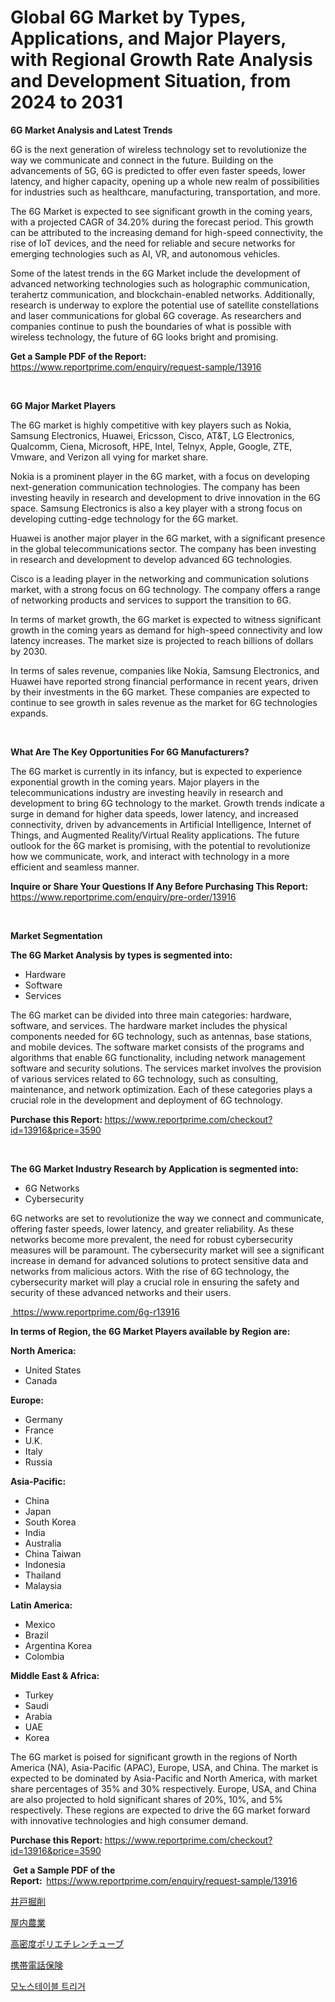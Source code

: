 <p><h1>Global 6G Market by Types, Applications, and Major Players, with Regional Growth Rate Analysis and Development Situation, from 2024 to 2031</h1></p><p><strong>6G Market Analysis and Latest Trends</strong></p>
<p><p>6G is the next generation of wireless technology set to revolutionize the way we communicate and connect in the future. Building on the advancements of 5G, 6G is predicted to offer even faster speeds, lower latency, and higher capacity, opening up a whole new realm of possibilities for industries such as healthcare, manufacturing, transportation, and more.</p><p>The 6G Market is expected to see significant growth in the coming years, with a projected CAGR of 34.20% during the forecast period. This growth can be attributed to the increasing demand for high-speed connectivity, the rise of IoT devices, and the need for reliable and secure networks for emerging technologies such as AI, VR, and autonomous vehicles.</p><p>Some of the latest trends in the 6G Market include the development of advanced networking technologies such as holographic communication, terahertz communication, and blockchain-enabled networks. Additionally, research is underway to explore the potential use of satellite constellations and laser communications for global 6G coverage. As researchers and companies continue to push the boundaries of what is possible with wireless technology, the future of 6G looks bright and promising.</p></p>
<p><strong>Get a Sample PDF of the Report:&nbsp;</strong> <a href="https://www.reportprime.com/enquiry/request-sample/13916">https://www.reportprime.com/enquiry/request-sample/13916</a></p>
<p>&nbsp;</p>
<p><strong>6G Major Market Players</strong></p>
<p><p>The 6G market is highly competitive with key players such as Nokia, Samsung Electronics, Huawei, Ericsson, Cisco, AT&T, LG Electronics, Qualcomm, Ciena, Microsoft, HPE, Intel, Telnyx, Apple, Google, ZTE, Vmware, and Verizon all vying for market share. </p><p>Nokia is a prominent player in the 6G market, with a focus on developing next-generation communication technologies. The company has been investing heavily in research and development to drive innovation in the 6G space. Samsung Electronics is also a key player with a strong focus on developing cutting-edge technology for the 6G market.</p><p>Huawei is another major player in the 6G market, with a significant presence in the global telecommunications sector. The company has been investing in research and development to develop advanced 6G technologies. </p><p>Cisco is a leading player in the networking and communication solutions market, with a strong focus on 6G technology. The company offers a range of networking products and services to support the transition to 6G.</p><p>In terms of market growth, the 6G market is expected to witness significant growth in the coming years as demand for high-speed connectivity and low latency increases. The market size is projected to reach billions of dollars by 2030.</p><p>In terms of sales revenue, companies like Nokia, Samsung Electronics, and Huawei have reported strong financial performance in recent years, driven by their investments in the 6G market. These companies are expected to continue to see growth in sales revenue as the market for 6G technologies expands.</p></p>
<p>&nbsp;</p>
<p><strong>What Are The Key Opportunities For 6G Manufacturers?</strong></p>
<p><p>The 6G market is currently in its infancy, but is expected to experience exponential growth in the coming years. Major players in the telecommunications industry are investing heavily in research and development to bring 6G technology to the market. Growth trends indicate a surge in demand for higher data speeds, lower latency, and increased connectivity, driven by advancements in Artificial Intelligence, Internet of Things, and Augmented Reality/Virtual Reality applications. The future outlook for the 6G market is promising, with the potential to revolutionize how we communicate, work, and interact with technology in a more efficient and seamless manner.</p></p>
<p><strong>Inquire or Share Your Questions If Any Before Purchasing This Report:</strong> <a href="https://www.reportprime.com/enquiry/pre-order/13916">https://www.reportprime.com/enquiry/pre-order/13916</a></p>
<p>&nbsp;</p>
<p><strong>Market Segmentation</strong></p>
<p><strong>The 6G Market Analysis by types is segmented into:</strong></p>
<p><ul><li>Hardware</li><li>Software</li><li>Services</li></ul></p>
<p><p>The 6G market can be divided into three main categories: hardware, software, and services. The hardware market includes the physical components needed for 6G technology, such as antennas, base stations, and mobile devices. The software market consists of the programs and algorithms that enable 6G functionality, including network management software and security solutions. The services market involves the provision of various services related to 6G technology, such as consulting, maintenance, and network optimization. Each of these categories plays a crucial role in the development and deployment of 6G technology.</p></p>
<p><strong>Purchase this Report:&nbsp;</strong><a href="https://www.reportprime.com/checkout?id=13916&price=3590">https://www.reportprime.com/checkout?id=13916&price=3590</a></p>
<p>&nbsp;</p>
<p><strong>The 6G Market Industry Research by Application is segmented into:</strong></p>
<p><ul><li>6G Networks</li><li>Cybersecurity</li></ul></p>
<p><p>6G networks are set to revolutionize the way we connect and communicate, offering faster speeds, lower latency, and greater reliability. As these networks become more prevalent, the need for robust cybersecurity measures will be paramount. The cybersecurity market will see a significant increase in demand for advanced solutions to protect sensitive data and networks from malicious actors. With the rise of 6G technology, the cybersecurity market will play a crucial role in ensuring the safety and security of these advanced networks and their users.</p></p>
<p><a href="https://www.reportprime.com/6g-r13916">&nbsp;https://www.reportprime.com/6g-r13916</a></p>
<p><strong>In terms of Region, the 6G Market Players available by Region are:</strong></p>
<p>
    <p> <strong> North America: </strong>
        <ul>
            <li>United States</li>
            <li>Canada</li>
        </ul>
        </p> 
    <p> <strong> Europe: </strong>
        <ul>
            <li>Germany</li>
            <li>France</li>
            <li>U.K.</li>
            <li>Italy</li>
            <li>Russia</li>
        </ul>
        </p> 
    <p> <strong> Asia-Pacific: </strong>
        <ul>
            <li>China</li>
            <li>Japan</li>
            <li>South Korea</li>
            <li>India</li>
            <li>Australia</li>
            <li>China Taiwan</li>
            <li>Indonesia</li>
            <li>Thailand</li>
            <li>Malaysia</li>
        </ul>
        </p> 
    <p> <strong> Latin America: </strong>
        <ul>
            <li>Mexico</li>
            <li>Brazil</li>
            <li>Argentina Korea</li>
            <li>Colombia</li>
        </ul>
        </p> 
    <p> <strong> Middle East & Africa: </strong>
        <ul>
            <li>Turkey</li>
            <li>Saudi</li>
            <li>Arabia</li>
            <li>UAE</li>
            <li>Korea</li>
        </ul>
    </p>
    </p>
<p><p>The 6G market is poised for significant growth in the regions of North America (NA), Asia-Pacific (APAC), Europe, USA, and China. The market is expected to be dominated by Asia-Pacific and North America, with market share percentages of 35% and 30% respectively. Europe, USA, and China are also projected to hold significant shares of 20%, 10%, and 5% respectively. These regions are expected to drive the 6G market forward with innovative technologies and high consumer demand.</p></p>
<p><strong>Purchase this Report: </strong><a href="https://www.reportprime.com/checkout?id=13916&price=3590">https://www.reportprime.com/checkout?id=13916&price=3590</a></p>
<p>&nbsp;<strong>Get a Sample PDF of the Report:&nbsp;&nbsp;</strong><a href="https://www.reportprime.com/enquiry/request-sample/13916">https://www.reportprime.com/enquiry/request-sample/13916</a></p>
<p><strong></strong></p>
<p><p><a href="https://github.com/vlcostes/Market-Research-Report-List-1/blob/main/248255524881.md">井戸掘削</a></p><p><a href="https://medium.com/@redsalmon1949/%E5%B1%8B%E5%86%85%E8%BE%B2%E6%A5%AD%E5%B8%82%E5%A0%B4%E3%81%AF-%E5%B8%82%E5%A0%B4%E3%82%B7%E3%82%A7%E3%82%A2-%E5%B8%82%E5%A0%B4%E3%83%88%E3%83%AC%E3%83%B3%E3%83%89-%E5%B8%82%E5%A0%B4%E6%88%90%E9%95%B7%E3%81%AB%E9%96%A2%E3%81%99%E3%82%8B%E6%83%85%E5%A0%B1%E3%82%92%E6%8F%90%E4%BE%9B%E3%81%97%E3%81%BE%E3%81%99-0b2624660460">屋内農業</a></p><p><a href="https://medium.com/@kaiyohnson76845/hdpe%E3%83%81%E3%83%A5%E3%83%BC%E3%83%96%E5%B8%82%E5%A0%B4-%E5%B8%82%E5%A0%B4cagr-%E5%B8%82%E5%A0%B4%E3%83%88%E3%83%AC%E3%83%B3%E3%83%89-%E6%88%90%E9%95%B7%E6%88%A6%E7%95%A5%E3%81%B8%E3%81%AE%E6%B4%9E%E5%AF%9F-0ed9a1d8647e">高密度ポリエチレンチューブ</a></p><p><a href="https://github.com/EstaSprer20231/Market-Research-Report-List-1/blob/main/688498524882.md">携帯電話保険</a></p><p><a href="https://medium.com/@fabiancobuc20222022/%EB%AA%A8%EB%85%B8%EC%8A%A4%ED%85%8C%EC%9D%B4%EB%B8%94-%ED%8A%B8%EB%A6%AC%EA%B1%B0-%EC%8B%9C%EC%9E%A5-%EC%A0%90%EC%9C%A0%EC%9C%A8-%EB%B3%80%ED%99%94-%EB%B0%8F-%EC%8B%9C%EC%9E%A5-%EC%84%B1%EC%9E%A5-%EC%B6%94%EC%9D%B4-2024%EB%85%84-2031%EB%85%84-62bfec471d47">모노스테이블 트리거</a></p></p>
